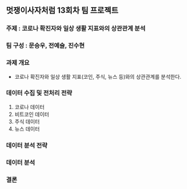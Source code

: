 ## 멋쟁이사자처럼 13회차 팀 프로젝트
### 주제 : 코로나 확진자와 일상 생활 지표와의 상관관계 분석

### 팀 구성 : 문승우, 전예슬, 진수현

### 과제 개요
* 코로나 확진자와 일상 생활 지표(코인, 주식, 뉴스 등)와의 상관관계를 분석한다.

### 데이터 수집 및 전처리 전략
1. 코로나 데이터
2. 비트코인 데이터
3. 주식 데이터
4. 뉴스 데이터

### 데이터 분석 전략

### 데이터 분석

### 결론